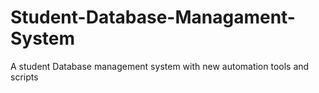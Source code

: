 # Student-Database-Managament-System
A student Database management system with new automation tools and scripts
